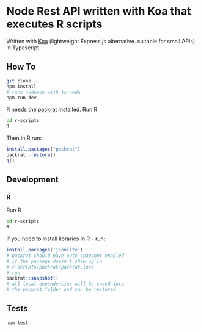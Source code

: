 # Node Rest API written with Koa that executes R scripts

Written with [Koa](https://www.npmjs.com/package/koa) (lightweight Express.js alternative. suitable for small APIs) in Typescript.  

## How To

```bash
git clone …
npm install
# runs nodemon with ts-node
npm run dev
```

R needs the [packrat](https://rstudio.github.io/packrat/) installed. Run R

```bash
cd r-scripts
R
```

Then in R run:  

```R
install.packages("packrat")
packrat::restore()
q()
```

## Development

### R

Run R

```bash
cd r-scripts
R
```

If you need to install libraries in R - run:

```R
install.packages('jsonlite')
# packrat should have auto snapshot enabled
# if the package doesn't show up in
# r-scripts/packrat/packrat.lock
# run
packrat::snapshot()
# all local dependencies will be saved into
# the packrat folder and can be restored
```

## Tests

```
npm test
```